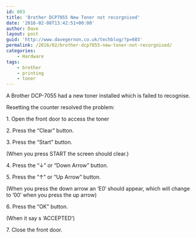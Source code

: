 ```yaml
---
id: 603
title: 'Brother DCP7055 New Toner not recorgnised'
date: '2016-02-08T13:42:51+00:00'
author: Dave
layout: post
guid: 'http://www.davegernon.co.uk/techblog/?p=603'
permalink: /2016/02/brother-dcp7055-new-toner-not-recorgnised/
categories:
    - Hardware
tags:
    - brother
    - printing
    - toner
---
```


A Brother DCP-7055 had a new toner installed which is failed to recognise.

Resetting the counter resolved the problem:

1\. Open the front door to access the toner

2\. Press the “Clear” button.

3\. Press the “Start” button.

(When you press START the screen should clear.)

4\. Press the “↓” or “Down Arrow” button.

5\. Press the “↑” or “Up Arrow” button.

(When you press the down arrow an ‘E0′ should appear, which will change to ’00′ when you press the up arrow)

6\. Press the “OK” button.

(When it say s ‘ACCEPTED’)

7\. Close the front door.